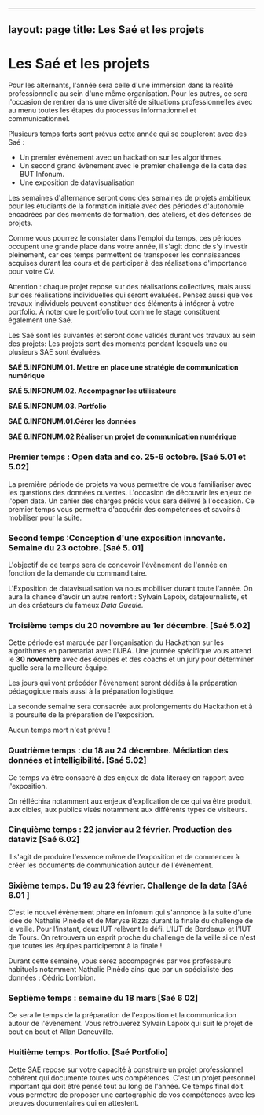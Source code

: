 
---
layout: page
title: Les Saé et les projets
---
# Les Saé et les projets

Pour les alternants, l'année sera celle d'une immersion dans la réalité professionnelle au sein d'une même organisation. Pour les autres, ce sera l'occasion de rentrer dans une diversité de situations professionnelles avec au menu toutes les étapes du processus informationnel et communicationnel.

Plusieurs temps forts sont prévus cette année qui se coupleront avec des Saé :

* Un premier évènement avec un hackathon sur les algorithmes.
* Un second grand évènement avec le premier challenge de la data des BUT Infonum.
* Une exposition de datavisualisation

Les semaines d'alternance seront donc des semaines de projets ambitieux pour les étudiants de la formation initiale avec des périodes d'autonomie encadrées par des moments de formation, des ateliers, et des défenses de projets.

Comme vous pourrez le constater dans l'emploi du temps, ces périodes occupent une grande place dans votre année, il s'agit donc de s'y investir pleinement, car ces temps permettent de transposer les connaissances acquises durant les cours et de participer à des réalisations d'importance pour votre CV.

Attention : chaque projet repose sur des réalisations collectives, mais aussi sur des réalisations individuelles qui seront évaluées. Pensez aussi que vos travaux individuels peuvent constituer des éléments à intégrer à votre portfolio. À noter que le portfolio tout comme le stage constituent également une Saé.

Les Saé sont les suivantes et seront donc validés durant vos travaux au sein des projets: Les projets sont des moments pendant lesquels une ou plusieurs SAE sont évaluées.

**SAÉ 5.INFONUM.01. Mettre en place une stratégie de communication numérique**

**SAÉ 5.INFONUM.02. Accompagner les utilisateurs**

**SAÉ 5.INFONUM.03. Portfolio**

**SAÉ 6.INFONUM.01.Gérer les données**

**SAÉ 6.INFONUM.02 Réaliser un projet de communication numérique**

### Premier temps : Open data and co. 25-6 octobre. [Saé 5.01 et 5.02]

La première période de projets va vous permettre de vous familiariser avec les questions des données ouvertes. L'occasion de découvrir les enjeux de l'open data. Un cahier des charges précis vous sera délivré à l'occasion. Ce premier temps vous permettra d'acquérir des compétences et savoirs à mobiliser pour la suite.

### Second temps :Conception d'une exposition innovante. Semaine du 23 octobre. [Saé 5. 01]

L'objectif de ce temps sera de concevoir l'évènement de l'année en fonction de la demande du commanditaire.

L'Exposition de datavisualisation va nous mobiliser durant toute l'année. On aura la chance d'avoir un autre renfort : Sylvain Lapoix, datajournaliste, et un des créateurs du fameux _Data Gueule._

### Troisième temps du 20 novembre au 1er décembre. [Saé 5.02]

Cette période est marquée par l'organisation du Hackathon sur les algorithmes en partenariat avec l'IJBA. Une journée spécifique vous attend le **30 novembre** avec des équipes et des coachs et un jury pour déterminer quelle sera la meilleure équipe.

Les jours qui vont précéder l'évènement seront dédiés à la préparation pédagogique mais aussi à la préparation logistique.

La seconde semaine sera consacrée aux prolongements du Hackathon et à la poursuite de la préparation de l'exposition.

Aucun temps mort n'est prévu !

### Quatrième temps : du 18 au 24 décembre. Médiation des données et intelligibilité. [Saé 5.02]

Ce temps va être consacré à des enjeux de data literacy en rapport avec l'exposition.

On réfléchira notamment aux enjeux d'explication de ce qui va être produit, aux cibles, aux publics visés notamment aux différents types de visiteurs.

### Cinquième temps : 22 janvier au 2 février. Production des dataviz [Saé 6.02]

Il s'agit de produire l'essence même de l'exposition et de commencer à créer les documents de communication autour de l'évènement.



### Sixième temps. Du 19 au 23 février. Challenge de la data [SAé 6.01 ]

C'est le nouvel évènement phare en infonum qui s'annonce à la suite d'une idée de Nathalie Pinède et de Maryse Rizza durant la finale du challenge de la veille. Pour l'instant, deux IUT relèvent le défi. L'IUT de Bordeaux et l'IUT de Tours. On retrouvera un esprit proche du challenge de la veille si ce n'est que toutes les équipes participeront à la finale !

Durant cette semaine, vous serez accompagnés par vos professeurs habituels notamment Nathalie Pinède ainsi que par un spécialiste des données : Cédric Lombion.



### Septième temps : semaine du 18 mars [Saé 6 02]
Ce sera le temps de la préparation de l'exposition et la communication autour de l'évènement. Vous retrouverez Sylvain Lapoix qui suit le projet de bout en bout et Allan Deneuville.

### Huitième temps. Portfolio. [Saé Portfolio]

Cette SAE repose sur votre capacité à construire un projet professionnel cohérent qui documente toutes vos compétences. C'est un projet personnel important qui doit être pensé tout au long de l'année. Ce temps final doit vous permettre de proposer une cartographie de vos compétences avec les preuves documentaires qui en attestent.
